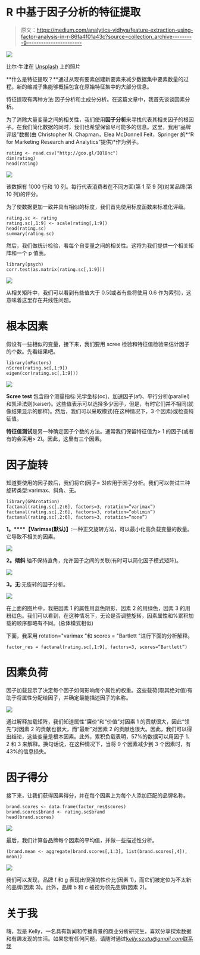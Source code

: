 # R 中基于因子分析的特征提取

> 原文：<https://medium.com/analytics-vidhya/feature-extraction-using-factor-analysis-in-r-86fa4f01a43c?source=collection_archive---------9----------------------->

![](img/c4e116cb54b014a3d82c7708ce7ee442.png)

比尔·牛津在 [Unsplash](https://unsplash.com?utm_source=medium&utm_medium=referral) 上的照片

**什么是特征提取？**通过从现有要素创建新要素来减少数据集中要素数量的过程。新的缩减子集能够概括包含在原始特征集中的大部分信息。

特征提取有两种方法:因子分析和主成分分析。在这篇文章中，我首先谈谈因素分析。

为了消除大量变量之间的相关性，我们使用**因子分析**来寻找代表其相关因子的根因子。在我们简化数据的同时，我们也希望保留尽可能多的信息。这里，我用“品牌评级”数据(由 Christopher N. Chapman，Elea McDonnell Feit，Springer 的*“R for Marketing Research and Analytics”提供)*作为例子。

```
rating <- read.csv("http://goo.gl/IQl8nc")
dim(rating)
head(rating)
```

![](img/113623418d636dc2f8277c84c105d15d.png)

该数据有 1000 行和 10 列。每行代表消费者在不同方面(第 1 至 9 列)对某品牌(第 10 列)的评分。

为了使数据更加一致并具有相似的标度，我们首先使用标度函数来标准化评级。

```
rating.sc <- rating
rating.sc[,1:9] <- scale(rating[,1:9])
head(rating.sc)
summary(rating.sc)
```

然后，我们做统计检验，看每个自变量之间的相关性。这将为我们提供一个相关矩阵和一个 p 值表。

```
library(psych)
corr.test(as.matrix(rating.sc[,1:9]))
```

![](img/61d316befa5b84f3965226636d7b3cf1.png)

从相关矩阵中，我们可以看到有些值大于 0.5(或者有些将使用 0.6 作为索引)，这意味着这里存在共线性问题。

# 根本因素

假设有一些相似的变量，接下来，我们要用 scree 检验和特征值检验来估计因子的个数。先看结果吧。

```
library(nFactors)
nScree(rating.sc[,1:9]) 
eigen(cor(rating.sc[,1:9]))
```

![](img/5f14fcdf0466eb2ccd4b0fb5f70a1fb2.png)

**Scree test** 包含四个测量指标:光学坐标(oc)、加速因子(af)、平行分析(parallel)和凯泽法则(kaiser)。这些值表示可以选择多少因子，但是，有时它们并不相同(就像结果显示的那样)。然后，我们可以采取模式(在这种情况下，3 个因素)或检查特征值。

**特征值测试**是另一种确定因子个数的方法。通常我们保留特征值为> 1 的因子(或者有的会采用> 2)。因此，这里有三个因素。

# 因子**旋转**

知道要使用的因子数后，我们将它(因子= 3)应用于因子分析。我们可以尝试三种旋转类型:varimax、斜角、无。

```
library(GPArotation)
factanal(rating.sc[,2:6], factors=3, rotation=”varimax”) 
factanal(rating.sc[,2:6], factors=3, rotation=”oblimin”)
factanal(rating.sc[,2:6], factors=3, rotation=”none”)
```

**1。****【Varimax(默认)】**:一种正交旋转方法，可以最小化高负载变量的数量。它导致不相关的因素。

![](img/7569ecb6f2b55496eb1d7f8410392dd0.png)

**2。倾斜**:轴不保持直角，允许因子之间的关联(有时可以简化因子模式矩阵)。

![](img/feca55838222ae369a3b1a381e47d1ac.png)

**3。无**:无旋转的因子分析。

![](img/42d2d5757d4286ed0967c8cbf575e785.png)

在上面的图片中，我把因素 1 的属性用蓝色阴影，因素 2 的用绿色，因素 3 的用粉红色。我们可以看到，在这种情况下，无论是否调整旋转，因素属性和%累积加载的顺序都略有不同。(总体模式相似)

下面，我采用 rotation="varimax "和 scores = "Bartlett "进行下面的分析解释。

```
factor_res = factanal(rating.sc[,1:9], factors=3, scores=”Bartlett”)
```

# 因素负荷

因子加载显示了决定每个因子如何影响每个属性的权重。这些载荷(取其绝对值)有助于将属性分配给因子，并确定最能描述因子的名称。

![](img/6c4b93cf9520aef7ef1da8ad9c2b9b87.png)

通过解释加载矩阵，我们知道属性“廉价”和“价值”对因素 1 的贡献很大，因此“领先”对因素 2 的贡献也很大，而“最新”对因素 2 的贡献也很大。因此，我们可以得出结论，这些变量是根本因素。此外，累积负载表明，57%的数据可以用因子 1、2 和 3 来解释。换句话说，在这种情况下，当将 9 个因素减少到 3 个因素时，有 43%的信息损失。

# 因子得分

接下来，让我们获得因素得分，并在每个因素上为每个人添加匹配的品牌名称。

```
brand.scores <- data.frame(factor_res$scores) 
brand.scores$brand <- rating.sc$brand
head(brand.scores)
```

![](img/411d5e6cba2b7c33abc99dd8c7e6665a.png)

最后，我们计算各品牌每个因素的平均值，并做一些描述性分析。

```
(brand.mean <- aggregate(brand.scores[,1:3], list(brand.scores[,4]), mean))
```

![](img/6ddd66af1698f5d53bad13442c857b8d.png)

我们可以发现，品牌 f 和 g 表现出很强的性价比(因素 1)，而它们被定位为不太新的品牌(因素 3)。此外，品牌 b 和 c 被视为领先品牌(因素 2)。

# 关于我

嗨，我是 Kelly，一名具有新闻和传播背景的商业分析研究生，喜欢分享探索数据和有趣发现的生活。如果您有任何问题，请随时通过[k*elly.szutu@gmail.com*联系我](mailto:kelly.szutu@gmail.com)
